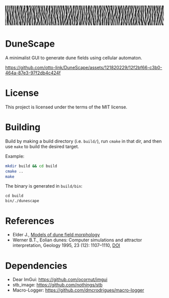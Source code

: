 ![banner](doc/pics/banner.png)

# DuneScape
A minimalist GUI to generate dune fields using cellular automaton.

https://github.com/otto-link/DuneScape/assets/121820229/12f2bf66-c3b0-464a-87e3-97f2db4c424f

# License

This project is licensed under the terms of the MIT license.

# Building

Build by making a build directory (i.e. `build/`), run `cmake` in that dir, and then use `make` to build the desired target.

Example:
``` bash
mkdir build && cd build
cmake ..
make
```
The binary is generated in `build/bin`: 
```
cd build
bin/./dunescape
```

# References
- Elder J., [Models of dune field morphology](https://smallpond.ca/jim/sand/dunefieldMorphology/index.html)
- Werner B.T., Eolian dunes: Computer simulations and attractor interpretation, Geology 1995, 23 (12): 1107–1110, [DOI](https://doi.org/10.1130/0091-7613(1995)023<1107:EDCSAA>2.3.CO;2)

# Dependencies
- Dear ImGui: https://github.com/ocornut/imgui
- stb_image: https://github.com/nothings/stb
- Macro-Logger: https://github.com/dmcrodrigues/macro-logger
